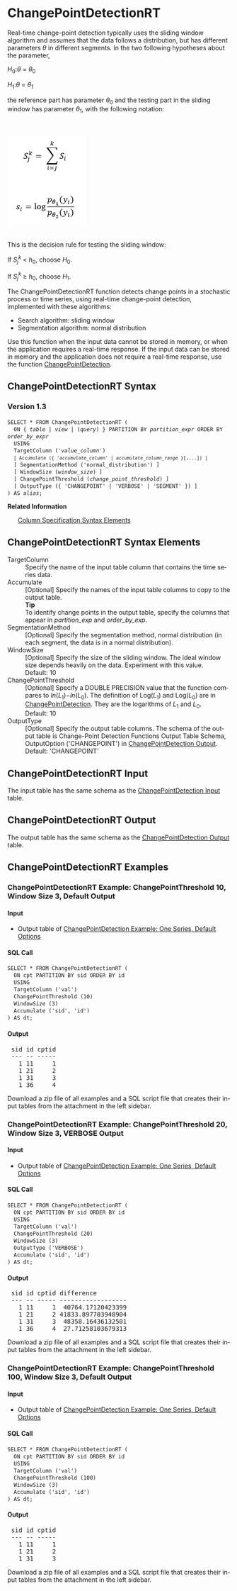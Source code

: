 <html><head></head><body><div class="nested0" aria-labelledby="ariaid-title1" topicindex="1" topicid="lhg1506370281349" id="lhg1506370281349"><h1 class="title topictitle1" id="ariaid-title1">ChangePointDetectionRT</h1><div class="body conbody">
<p class="p">Real-time change-point detection typically uses the sliding window algorithm and assumes that the data follows a distribution, but has different parameters <var class="keyword varname">θ</var> in different segments. In the two following hypotheses about the parameter,</p>
<p class="p"><var class="keyword varname">H</var><span><sub>0</sub></span>:<var class="keyword varname">θ</var> = <var class="keyword varname">θ</var><span><sub>0</sub></span></p>
<p class="p"><var class="keyword varname">H</var><span><sub>1</sub></span>:<var class="keyword varname">θ</var> = <var class="keyword varname">θ</var><span><sub>1</sub></span></p>
<p class="p">the reference part has parameter <var class="keyword varname">θ</var><span><sub>0</sub></span> and the testing part in the sliding window has parameter <var class="keyword varname">θ</var><span><sub>1</sub></span>, with the following notation:</p><div class="fig fignone" id="lhg1506370281349__fig_d5p_f31_mw"><div class="caption"></div><br clear="none"></br><img class="image" id="lhg1506370281349__image_jqx_f31_mw" src="phd1466005104836.png" alt="Notation used by Machine Learning Engine function ChangePointDetectionRT"></img><br clear="none"></br></div>
<p class="p">This is the decision rule for testing the sliding window:</p>
<p class="p">If <var class="keyword varname">S</var><span><sub><var class="keyword varname">j</var></sub></span><span><sup><var class="keyword varname">k</var></sup></span> < <var class="keyword varname">h</var><span><sub>0</sub></span>, choose <var class="keyword varname">H</var><span><sub>0</sub></span>.</p>
<p class="p">If <var class="keyword varname">S</var><span><sub><var class="keyword varname">j</var></sub></span><span><sup><var class="keyword varname">k</var></sup></span> ≥ <var class="keyword varname">h</var><span><sub>0</sub></span>, choose <var class="keyword varname">H</var><span><sub>1</sub></span>.</p>
<p class="p">The ChangePointDetectionRT function detects change points in a stochastic process or time series, using real-time change-point detection, implemented with these algorithms:</p>
<ul class="ul" id="lhg1506370281349__ul_cc4_kj2_p1b">
<li class="li">Search algorithm: sliding window</li>
<li class="li">Segmentation algorithm: normal distribution</li></ul>
<p class="p">Use this function when the input data cannot be stored in memory, or when the application requires a real-time response. If the input data can be stored in memory and the application does not require a real-time response, use the function <a href="byq1558464045028.md#jks1506305286697">ChangePointDetection</a>.</p></div><div class="topic reference nested1" aria-labelledby="ariaid-title2" topicindex="2" topicid="aip1506370376441" xml:lang="en-us" lang="en-us" id="aip1506370376441">
<h2 class="title topictitle2" id="ariaid-title2">ChangePointDetectionRT Syntax</h2><div class="body refbody"><div class="section" id="aip1506370376441__section_N1000E_N1000C_N10001">
<h3 class="title sectiontitle">Version 1.3</h3><pre class="pre codeblock" xml:space="preserve"><code>SELECT * FROM ChangePointDetectionRT (
  <span>ON { <var class="keyword varname">table</var> | <var class="keyword varname">view</var> | (<var class="keyword varname">query</var>) }</span> PARTITION BY <var class="keyword varname">partition_expr</var> ORDER BY <var class="keyword varname">order_by_expr</var> 
  USING
  TargetColumn ('<var class="keyword varname">value_column</var>')
  <code class="ph codeph">[ Accumulate ({ '<var class="keyword varname">accumulate_column</var>' | <var class="keyword varname">accumulate_column_range</var> }[,...]) ]</code>
  [ SegmentationMethod ('normal_distribution') ]
  [ WindowSize (<var class="keyword varname">window_size</var>) ]
  [ ChangePointThreshold (<var class="keyword varname">change_point_threshold</var>) ]
  [ OutputType ({ 'CHANGEPOINT' | 'VERBOSE' | 'SEGMENT' }) ]
) AS <var class="keyword varname">alias</var>;</code></pre></div></div><div class="related-links"><div class="linklistheader"><p></p><b>Related Information</b></div>
<ul class="linklist linklist relinfo"><div class="linklistmember"><a href="ndv1557782188375.md">Column Specification Syntax Elements</a></div></ul></div></div><div class="topic reference nested1" aria-labelledby="ariaid-title3" topicindex="3" topicid="njc1506370495929" xml:lang="en-us" lang="en-us" id="njc1506370495929">
<h2 class="title topictitle2" id="ariaid-title3">ChangePointDetectionRT Syntax Elements</h2><div class="body refbody"><div class="section" id="njc1506370495929__section_N10011_N1000E_N10001"><dl class="dl parml"><dt class="dt pt dlterm">TargetColumn</dt><dd class="dd pd">Specify the name of the input table column that contains the time series data.</dd><dt class="dt pt dlterm">Accumulate</dt><dd class="dd pd">[Optional] Specify the names of the input table columns to copy to the output table.<div class="note tip" id="njc1506370495929__note_N10064_N1005F_N10052_N1003D_N10015_N10011_N1000E_N10001"><span><b>Tip</b></span><div class="notebody">To identify change points in the output table, specify the columns that appear in <var class="keyword varname">partition_exp</var> and <var class="keyword varname">order_by_exp</var>.</div></div></dd><dt class="dt pt dlterm">SegmentationMethod</dt><dd class="dd pd">[Optional] Specify the segmentation method, normal distribution (in each segment, the data is in a normal distribution).</dd><dt class="dt pt dlterm">WindowSize</dt><dd class="dd pd">[Optional] Specify the size of the sliding window. The ideal window size depends heavily on the data. Experiment with this value.</dd><dd class="dd pd ddexpand">Default: 10</dd><dt class="dt pt dlterm">ChangePointThreshold</dt><dd class="dd pd">[Optional] Specify a DOUBLE PRECISION value that the function compares to <var class="keyword varname">ln</var>(<var class="keyword varname">L</var><span><sub>1</sub></span>)−<var class="keyword varname">ln</var>(<var class="keyword varname">L</var><span><sub>0</sub></span>). The definition of Log(<var class="keyword varname">L</var><span><sub>1</sub></span>) and Log(<var class="keyword varname">L</var><span><sub>0</sub></span>) are in <a href="byq1558464045028.md#jks1506305286697">ChangePointDetection</a>. They are the logarithms of <var class="keyword varname">L</var><span><sub>1</sub></span> and <var class="keyword varname">L</var><span><sub>0</sub></span>.</dd><dd class="dd pd ddexpand">Default: 10</dd><dt class="dt pt dlterm">OutputType</dt><dd class="dd pd">[Optional] Specify the output table columns. The schema of the output table is <span>Change-Point Detection Functions Output Table Schema, OutputOption ('CHANGEPOINT')</span> in <a href="byq1558464045028.md#otn1506306363759">ChangePointDetection Output</a>.</dd><dd class="dd pd ddexpand">Default: 'CHANGEPOINT'</dd></dl></div></div></div><div class="topic reference nested1" aria-labelledby="ariaid-title4" topicindex="4" topicid="cma1506370582505" xml:lang="en-us" lang="en-us" id="cma1506370582505">
<h2 class="title topictitle2" id="ariaid-title4">ChangePointDetectionRT Input</h2><div class="body refbody"><div class="section" id="cma1506370582505__section_N1000E_N1000C_N10001">
<p class="p">The input table has the same schema as the <a href="byq1558464045028.md#iku1506306197309">ChangePointDetection Input</a> table.</p></div></div></div><div class="topic reference nested1" aria-labelledby="ariaid-title5" topicindex="5" topicid="wep1506370639110" xml:lang="en-us" lang="en-us" id="wep1506370639110">
<h2 class="title topictitle2" id="ariaid-title5">ChangePointDetectionRT Output</h2><div class="body refbody"><div class="section" id="wep1506370639110__section_N1000E_N1000C_N10001">
<p class="p">The output table has the same schema as the <a href="byq1558464045028.md#otn1506306363759">ChangePointDetection Output</a> table.</p></div></div></div><div class="topic concept nested1" aria-labelledby="ariaid-title6" topicindex="6" topicid="rsq1510718103603" xml:lang="en-us" lang="en-us" id="rsq1510718103603">
<h2 class="title topictitle2" id="ariaid-title6">ChangePointDetectionRT Examples</h2><div class="topic reference nested2" aria-labelledby="ariaid-title7" topicindex="7" topicid="fic1522875941826" xml:lang="en-us" lang="en-us" id="fic1522875941826">
<h3 class="title topictitle3" id="ariaid-title7">ChangePointDetectionRT Example: ChangePointThreshold 10, Window Size 3, Default Output</h3><div class="body refbody"><div class="section" id="fic1522875941826__section_N10011_N1000E_N10001">
<h4 class="title sectiontitle">Input</h4>
<ul class="ul" id="fic1522875941826__ul_cql_pyy_h2b">
<li class="li">Output table of <a href="byq1558464045028.md#wzl1522871312560">ChangePointDetection Example: One Series, Default Options</a></li></ul></div><div class="section" id="fic1522875941826__section_gqp_krx_jdb">
<h4 class="title sectiontitle">SQL Call</h4><pre class="pre codeblock" xml:space="preserve"><code>SELECT * FROM ChangePointDetectionRT (
  ON cpt PARTITION BY sid ORDER BY id
  USING
  TargetColumn ('val')
  ChangePointThreshold (10)
  WindowSize (3)
  Accumulate ('sid', 'id')
) AS dt;</code></pre></div><div class="section" id="fic1522875941826__section_gby_krx_jdb">
<h4 class="title sectiontitle">Output</h4><pre class="pre screen" xml:space="preserve"> sid id cptid 
 --- -- ----- 
   1 11     1
   1 21     2
   1 31     3
   1 36     4</pre>
<p class="p">Download a zip file of all examples and a SQL script file that creates their input tables from the attachment in the left sidebar.</p></div></div></div><div class="topic reference nested2" aria-labelledby="ariaid-title8" topicindex="8" topicid="umv1522876701631" xml:lang="en-us" lang="en-us" id="umv1522876701631">
<h3 class="title topictitle3" id="ariaid-title8">ChangePointDetectionRT Example: ChangePointThreshold 20, Window Size 3, VERBOSE Output</h3><div class="body refbody"><div class="section" id="umv1522876701631__section_N10011_N1000E_N10001">
<h4 class="title sectiontitle">Input</h4>
<ul class="ul" id="umv1522876701631__ul_ew1_syy_h2b">
<li class="li">Output table of <a href="byq1558464045028.md#wzl1522871312560">ChangePointDetection Example: One Series, Default Options</a></li></ul></div><div class="section" id="umv1522876701631__section_dbv_btx_jdb">
<h4 class="title sectiontitle">SQL Call</h4><pre class="pre codeblock" xml:space="preserve"><code>SELECT * FROM ChangePointDetectionRT (
  ON cpt PARTITION BY sid ORDER BY id
  USING
  TargetColumn ('val')
  ChangePointThreshold (20)
  WindowSize (3)
  OutputType ('VERBOSE')
  Accumulate ('sid', 'id')
) AS dt;</code></pre></div><div class="section" id="umv1522876701631__section_i1c_ctx_jdb">
<h4 class="title sectiontitle">Output</h4><pre class="pre screen" xml:space="preserve"> sid id cptid difference         
 --- -- ----- ------------------ 
   1 11     1  40764.17120423399
   1 21     2 41833.897703948904
   1 31     3  48358.16436132501
   1 36     4  27.71258103679313</pre>
<p class="p">Download a zip file of all examples and a SQL script file that creates their input tables from the attachment in the left sidebar.</p></div></div></div><div class="topic reference nested2" aria-labelledby="ariaid-title9" topicindex="9" topicid="xtr1522877404612" xml:lang="en-us" lang="en-us" id="xtr1522877404612">
<h3 class="title topictitle3" id="ariaid-title9">ChangePointDetectionRT Example: ChangePointThreshold 100, Window Size 3, Default Output</h3><div class="body refbody"><div class="section" id="xtr1522877404612__section_N10011_N1000E_N10001">
<h4 class="title sectiontitle">Input</h4>
<ul class="ul" id="xtr1522877404612__ul_ivp_5yy_h2b">
<li class="li">Output table of <a href="byq1558464045028.md#wzl1522871312560">ChangePointDetection Example: One Series, Default Options</a></li></ul></div><div class="section" id="xtr1522877404612__section_g4x_s5x_jdb">
<h4 class="title sectiontitle">SQL Call</h4><pre class="pre codeblock" xml:space="preserve"><code>SELECT * FROM ChangePointDetectionRT (
  ON cpt PARTITION BY sid ORDER BY id
  USING
  TargetColumn ('val')
  ChangePointThreshold (100)
  WindowSize (3)
  Accumulate ('sid', 'id')
) AS dt;</code></pre></div><div class="section" id="xtr1522877404612__section_grs_t5x_jdb">
<h4 class="title sectiontitle">Output</h4><pre class="pre screen" xml:space="preserve"> sid id cptid 
 --- -- ----- 
   1 11     1
   1 21     2
   1 31     3</pre>
<p class="p">Download a zip file of all examples and a SQL script file that creates their input tables from the attachment in the left sidebar.</p></div></div></div></div></div></body></html>
